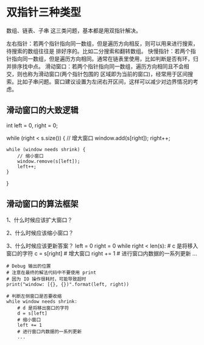 
# 双指针三种类型
数组、链表、子串 这三类问题，基本都是用双指针解决。

左右指针：若两个指针指向同一数组，但是遍历方向相反，则可以用来进行搜索，待搜索的数组往往是 排好序的。比如二分搜索和翻转数组。
快慢指针：若两个指针指向同一数组，但是遍历方向相同。通常在链表里使用，比如判断是否有环，归并排序找中点。
滑动窗口：若两个指针指向同一数组，遍历方向相同且不会相交，则也称为滑动窗口(两个指针包围的 区域即为当前的窗口)，经常用于区间搜索。比如子串问题。窗口建议设置为左闭右开区间，这样可以减少对边界情况的考虑。

## 滑动窗口的大致逻辑

int left = 0, right = 0;

while (right < s.size()) {
    // 增大窗口
    window.add(s[right]);
    right++;
    
    while (window needs shrink) {
        // 缩小窗口
        window.remove(s[left]);
        left++;
    }
}


## 滑动窗口的算法框架
1、什么时候应该扩大窗口？

2、什么时候应该缩小窗口？

3、什么时候应该更新答案？
left = 0
right = 0
while right < len(s):
    # c 是将移入窗口的字符
    c = s[right]
    # 增大窗口
    right += 1
    # 进行窗口内数据的一系列更新
    ...

    # Debug 输出的位置
    # 注意在最终的解法代码中不要使用 print
    # 因为 IO 操作很耗时，可能导致超时
    print("window: [{}, {})".format(left, right))

    # 判断左侧窗口是否要收缩
    while window needs shrink:
        # d 是将移出窗口的字符
        d = s[left]
        # 缩小窗口
        left += 1
        # 进行窗口内数据的一系列更新
        ...

